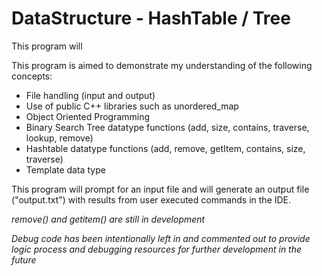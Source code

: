 # DataStructure - HashTable / Tree

This program will 

This program is aimed to demonstrate my understanding of the following concepts:
- File handling (input and output)
- Use of public C++ libraries such as unordered_map
- Object Oriented Programming
- Binary Search Tree datatype functions (add, size, contains, traverse, lookup, remove)
- Hashtable datatype functions (add, remove, getItem, contains, size, traverse)
- Template data type

This program will prompt for an input file and will generate an output file ("output.txt") with results from user executed commands in the IDE.

*remove() and getitem() are still in development*

*Debug code has been intentionally left in and commented out to provide logic process and debugging resources for further development in the future*
